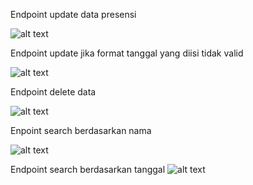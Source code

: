 Endpoint update data presensi

![alt text](image.21png)

Endpoint update jika format tanggal yang diisi tidak valid

![alt text](image-22.png)

Endpoint delete data

![alt text](image-23.png)

Enpoint search berdasarkan nama

![alt text](image-24.png)

Endpoint search berdasarkan tanggal
![alt text](image-25.png)